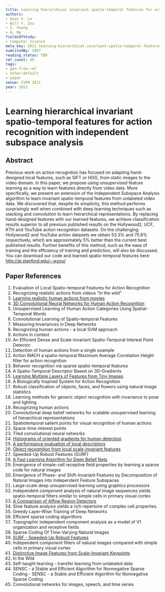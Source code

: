 ```yaml
---
title: Learning hierarchical invariant spatio-temporal features for action recognition with independent subspace analysis
authors:
- Quoc V. Le
- Will Y. Zou
- S. Yeung
- A. Ng
fieldsOfStudy:
- Computer Science
meta_key: 2011-learning-hierarchical-invariant-spatio-temporal-features-for-action-recognition-with-independent-subspace-analysis
numCitedBy: 1067
reading_status: TBD
ref_count: 49
tags:
- gen-from-ref
- other-default
- paper
venue: CVPR 2011
year: 2011
---
```


# Learning hierarchical invariant spatio-temporal features for action recognition with independent subspace analysis

## Abstract

Previous work on action recognition has focused on adapting hand-designed local features, such as SIFT or HOG, from static images to the video domain. In this paper, we propose using unsupervised feature learning as a way to learn features directly from video data. More specifically, we present an extension of the Independent Subspace Analysis algorithm to learn invariant spatio-temporal features from unlabeled video data. We discovered that, despite its simplicity, this method performs surprisingly well when combined with deep learning techniques such as stacking and convolution to learn hierarchical representations. By replacing hand-designed features with our learned features, we achieve classification results superior to all previous published results on the Hollywood2, UCF, KTH and YouTube action recognition datasets. On the challenging Hollywood2 and YouTube action datasets we obtain 53.3% and 75.8% respectively, which are approximately 5% better than the current best published results. Further benefits of this method, such as the ease of training and the efficiency of training and prediction, will also be discussed. You can download our code and learned spatio-temporal features here: http://ai.stanford.edu/∼wzou/

## Paper References

1. Evaluation of Local Spatio-temporal Features for Action Recognition
2. Recognizing realistic actions from videos “in the wild”
3. [Learning realistic human actions from movies](2008-learning-realistic-human-actions-from-movies)
4. [3D Convolutional Neural Networks for Human Action Recognition](2013-3d-convolutional-neural-networks-for-human-action-recognition)
5. Unsupervised Learning of Human Action Categories Using Spatial-Temporal Words
6. Convolutional Learning of Spatio-temporal Features
7. Measuring Invariances in Deep Networks
8. Recognizing human actions - a local SVM approach
9. Actions in context
10. An Efficient Dense and Scale-Invariant Spatio-Temporal Interest Point Detector
11. Detection of human actions from a single example
12. Action MACH a spatio-temporal Maximum Average Correlation Height filter for action recognition
13. Behavior recognition via sparse spatio-temporal features
14. A Spatio-Temporal Descriptor Based on 3D-Gradients
15. [Learning Multiple Layers of Features from Tiny Images](2009-learning-multiple-layers-of-features-from-tiny-images)
16. A Biologically Inspired System for Action Recognition
17. Robust classification of objects, faces, and flowers using natural image statistics
18. Learning methods for generic object recognition with invariance to pose and lighting
19. Recognizing human actions
20. Convolutional deep belief networks for scalable unsupervised learning of hierarchical representations
21. Spatiotemporal salient points for visual recognition of human actions
22. Space-time interest points
23. Tiled convolutional neural networks
24. [Histograms of oriented gradients for human detection](2005-histograms-of-oriented-gradients-for-human-detection)
25. [A performance evaluation of local descriptors](2005-a-performance-evaluation-of-local-descriptors)
26. [Object recognition from local scale-invariant features](1999-object-recognition-from-local-scale-invariant-features)
27. Speeded-Up Robust Features (SURF)
28. [A Fast Learning Algorithm for Deep Belief Nets](2006-a-fast-learning-algorithm-for-deep-belief-nets)
29. Emergence of simple-cell receptive field properties by learning a sparse code for natural images
30. Emergence of Phase- and Shift-Invariant Features by Decomposition of Natural Images into Independent Feature Subspaces
31. Large-scale deep unsupervised learning using graphics processors
32. Independent component analysis of natural image sequences yields spatio-temporal filters similar to simple cells in primary visual cortex
33. [A Comparison of Affine Region Detectors](2005-a-comparison-of-affine-region-detectors)
34. Slow feature analysis yields a rich repertoire of complex cell properties.
35. Greedy Layer-Wise Training of Deep Networks
36. Efficient sparse coding algorithms
37. Topographic independent component analysis as a model of V1 organization and receptive fields
38. Sparse Coding Of Time-Varying Natural Images
39. [SURF - Speeded-Up Robust Features](2009-surf-speeded-up-robust-features)
40. Independent component filters of natural images compared with simple cells in primary visual cortex
41. [Distinctive Image Features from Scale-Invariant Keypoints](2004-distinctive-image-features-from-scale-invariant-keypoints)
42. In the Wild
43. Self-taught learning - transfer learning from unlabeled data
44. SENSC - a Stable and Efficient Algorithm for Nonnegative Sparse Coding - SENSC - a Stable and Efficient Algorithm for Nonnegative Sparse Coding
45. Convolutional networks for images, speech, and time series

